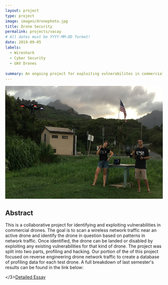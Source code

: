 ```yaml
---
layout: project
type: project
image: images/dronephoto.jpg
title: Drone Security
permalink: projects/vacay
# All dates must be YYYY-MM-DD format!
date: 2019-09-05
labels:
  - Wireshark
  - Cyber Security
  - UAV Drones
 
summary: An ongoing project for exploiting vulnerabilites in commercial drones based on wireless signal profiling.
---
```

<img class="ui image" src="../images/IMG2.jpg" width="613" height="361">
<h2>Abstract</h2>
This is a collaborative project for identifying and exploiting vulnerabilities in commercial drones. The goal is to scan a wireless network traffic near an active drone and identify the drone in question based on patterns in network traffic. Once identified, the drone can be landed or disabled by exploiting any existing vulnerabilities for that kind of drone. The project was split into two parts, profiling and hacking. Our portion of the of this project focused on reverse engineering drone network traffic to create a database of profiling data for each test drone. A full breakdown of last semester's results can be found in the link below: 

</3><a href="https://erbot.github.io/essays/UAV-Drone-Profiling.html">Detailed Essay</a></h3>



